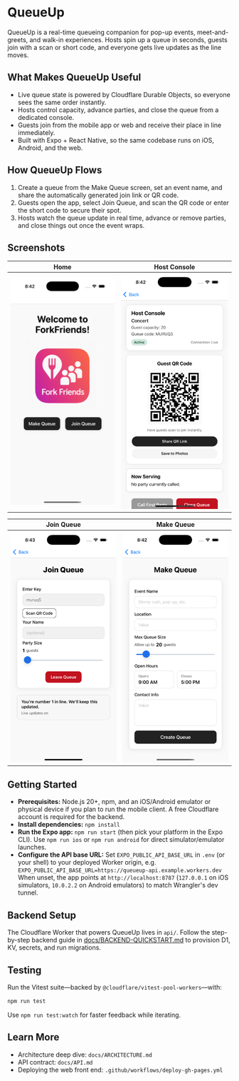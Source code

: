 # QueueUp

QueueUp is a real-time queueing companion for pop-up events, meet-and-greets, and walk-in experiences. Hosts spin up a queue in seconds, guests join with a scan or short code, and everyone gets live updates as the line moves.

## What Makes QueueUp Useful
- Live queue state is powered by Cloudflare Durable Objects, so everyone sees the same order instantly.
- Hosts control capacity, advance parties, and close the queue from a dedicated console.
- Guests join from the mobile app or web and receive their place in line immediately.
- Built with Expo + React Native, so the same codebase runs on iOS, Android, and the web.

## How QueueUp Flows
1. Create a queue from the Make Queue screen, set an event name, and share the automatically generated join link or QR code.
2. Guests open the app, select Join Queue, and scan the QR code or enter the short code to secure their spot.
3. Hosts watch the queue update in real time, advance or remove parties, and close things out once the event wraps.

## Screenshots
| Home | Host Console |
| --- | --- |
| ![QueueUp home screen showing entry points for hosting or joining a queue](./assets/home.png) | ![Host console managing live queue with actions to advance and close](./assets/hostconsole.png) |

| Join Queue | Make Queue |
| --- | --- |
| ![Join Queue screen prompting for QR scan or code entry](./assets/joinqueue.png) | ![Make Queue screen configuring event details and capacity](./assets/makequeue.png) |

## Getting Started
- **Prerequisites:** Node.js 20+, npm, and an iOS/Android emulator or physical device if you plan to run the mobile client. A free Cloudflare account is required for the backend.
- **Install dependencies:** `npm install`
- **Run the Expo app:** `npm run start` (then pick your platform in the Expo CLI). Use `npm run ios` or `npm run android` for direct simulator/emulator launches.
- **Configure the API base URL:** Set `EXPO_PUBLIC_API_BASE_URL` in `.env` (or your shell) to your deployed Worker origin, e.g.\
  `EXPO_PUBLIC_API_BASE_URL=https://queueup-api.example.workers.dev`\
  When unset, the app points at `http://localhost:8787` (`127.0.0.1` on iOS simulators, `10.0.2.2` on Android emulators) to match Wrangler's dev tunnel.

## Backend Setup
The Cloudflare Worker that powers QueueUp lives in `api/`. Follow the step-by-step backend guide in [docs/BACKEND-QUICKSTART.md](docs/BACKEND-QUICKSTART.md) to provision D1, KV, secrets, and run migrations.

## Testing
Run the Vitest suite—backed by `@cloudflare/vitest-pool-workers`—with:

```sh
npm run test
```

Use `npm run test:watch` for faster feedback while iterating.

## Learn More
- Architecture deep dive: `docs/ARCHITECTURE.md`
- API contract: `docs/API.md`
- Deploying the web front end: `.github/workflows/deploy-gh-pages.yml`
